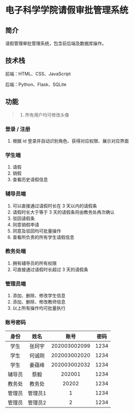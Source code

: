 # 电子科学学院请假审批管理系统

## 简介

请假管理审批管理系统，包含前后端及数据库操作。

## 技术栈

前端：HTML、CSS、JavaScript

后端：Python、Flask、SQLite

## 功能

> 1. 所有用户均可修改头像

### 登录 / 注册

1. 根据 id 登录并自动识别角色、获得对应权限、展示对应界面

### 学生端

1. 请假
2. 销假
3. 查看历史请假信息

### 辅导员端

1. 可以直接通过请假时长在 3 天以内的请假条
2. 请假时长大于等于 3 天的请假条将由教务处再次确认
3. 驳回请假条
4. 同意销假申请
5. 同意及驳回均可批量操作
6. 查看所负责的所有学生请假信息

### 教务处端

1. 拥有辅导员的所有权限
2. 可直接通过请假时长超过 3 天的请假条

### 管理员端

1. 添加、删除、修改学生信息
2. 添加、删除、修改教师信息
3. 以上所有操作均可批量执行


### 账号密码

| 身份  |  姓名  |      账号      |  密码   |
|:---:|:----:|:------------:|:-----:|
| 学生  | 张珂宇  | 202003002099 | 1234  |
| 学生  | 何诚刚  | 202003002020 | 1234  |
| 学生  | 姜蕴峰  | 202003002032 | 1234  |
| 辅导员 |  蔡毅  |    202001    | 1234  |
| 教务处 | 教务处  |    20202     | 1234  |
| 管理员 | 管理员1 |      1       | 1234  |
| 管理员 | 管理员2 |      2       | 1234  |

